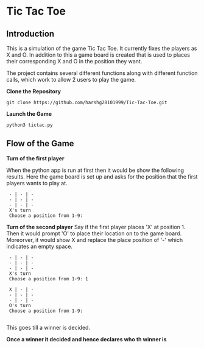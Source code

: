 # Tic Tac Toe

## Introduction

This is a simulation of the game Tic Tac Toe. It currently fixes the players as X and O. In addition to this a game board is created that is used to places their corresponding X and O in the position they want. 

The project contains several different functions along with different function calls, which work to allow 2 users to play the game. 

**Clone the Repository**
```
git clone https://github.com/harshg28101999/Tic-Tac-Toe.git
```
**Launch the Game**
```
python3 tictac.py
```

## Flow of the Game

**Turn of the first player**

When the python app is run at first then it would be show the following results.
Here the game board is set up and asks for the position that the first players wants to play at.
```
 - | - | -
 - | - | -
 - | - | -
 X's turn
 Choose a position from 1-9: 

```

**Turn of the second player**
Say if the first player places 'X' at position 1. Then it would prompt 'O' to place their location on to the game board.
Moreorver, it would show X and replace the place position of '-' which indicates an empty space. 
```
 - | - | -
 - | - | -
 - | - | -
 X's turn
 Choose a position from 1-9: 1
 
 X | - | -
 - | - | -
 - | - | -
 O's turn
 Choose a position from 1-9: 
 
```
This goes till a winner is decided.

**Once a winner it decided and hence declares who th winner is**





